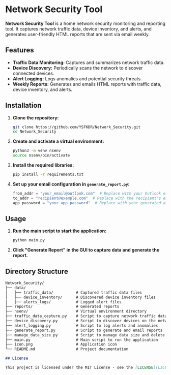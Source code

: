 # Network Security Tool

**Network Security Tool** is a home network security monitoring and reporting tool. It captures network traffic data, device inventory, and alerts, and generates user-friendly HTML reports that are sent via email weekly.

## Features

- **Traffic Data Monitoring:** Captures and summarizes network traffic data.
- **Device Discovery:** Periodically scans the network to discover connected devices.
- **Alert Logging:** Logs anomalies and potential security threats.
- **Weekly Reports:** Generates and emails HTML reports with traffic data, device inventory, and alerts.

## Installation

1. **Clone the repository:**
    ```bash
    git clone https://github.com/YSFKDR/Network_Security.git
    cd Network_Security
    ```

2. **Create and activate a virtual environment:**
    ```bash
    python3 -m venv nsenv
    source nsenv/bin/activate
    ```

3. **Install the required libraries:**
    ```bash
    pip install -r requirements.txt
    ```

4. **Set up your email configuration in `generate_report.py`:**
    ```python
    from_addr = "your_email@outlook.com"  # Replace with your Outlook email address
    to_addr = "recipient@example.com"  # Replace with the recipient's email address
    app_password = "your_app_password"  # Replace with your generated app password
    ```

## Usage

1. **Run the main script to start the application:**
    ```bash
    python main.py
    ```

2. **Click "Generate Report" in the GUI to capture data and generate the report.**

## Directory Structure

```markdown
Network_Security/
├── data/
│   ├── traffic_data/          # Captured traffic data files
│   ├── device_inventory/      # Discovered device inventory files
│   ├── alerts_logs/           # Logged alert files
├── reports/                   # Generated reports
├── nsenv/                     # Virtual environment directory
├── traffic_data_capture.py    # Script to capture network traffic data
├── device_discovery.py        # Script to discover devices on the network
├── alert_logging.py           # Script to log alerts and anomalies
├── generate_report.py         # Script to generate and email reports
├── manage_data_size.py        # Script to manage data size and delete old files
├── main.py                    # Main script to run the application
├── icon.png                   # Application icon
└── README.md                  # Project documentation

## License

This project is licensed under the MIT License - see the [LICENSE](LICENSE) file for details.
